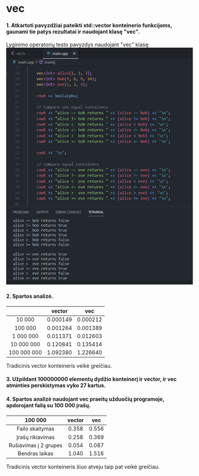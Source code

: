 # vec

#### 1. Atkartoti pavyzdžiai pateikti std::vector konteinerio funkcijoms, gaunami tie patys rezultatai ir naudojant klasę "vec".
Lyginimo operatorių testo pavyzdys naudojant "vec" klasę:
![Screenshot](1.png)

#### 2. Spartos analizė.
|             |  vector  |    vec   |
|:-----------:|:--------:|:--------:|
|      10 000 | 0.000149 | 0.000212 |
|     100 000 | 0.001264 | 0.001389 |
|   1 000 000 | 0.011371 | 0.012603 |
|  10 000 000 | 0.120841 | 0.135414 |
| 100 000 000 | 1.092380 | 1.226640 |

Tradicinis vector konteineris veikė greičiau.

#### 3. Užpildant 100000000 elementų dydžio konteinerį ir vector, ir vec atminties perskistymas vyko 27 kartus.

#### 4. Spartos analizė naudojant vec praeitų užduočių programoje, apdorojant failą su 100 000 įrašų.
|        100 000        | vector |  vec  |
|:---------------------:|:------:|:-----:|
|       Failo skaitymas |  0.358 | 0.556 |
|      Įrašų rikiavimas |  0.258 | 0.369 |
| Rušiavimas į 2 grupes |  0.054 | 0.087 |
|        Bendras laikas |  1.040 | 1.516 |

Tradicinis vector konteineris šiuo atveju taip pat veikė greičiau.
